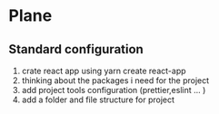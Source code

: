 # Plane
## Standard configuration

1. crate react app using yarn create react-app
2. thinking about the packages i need for the project
3. add project tools configuration (prettier,eslint ... )
4. add a folder and file structure for project